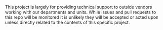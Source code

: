This project is largely for providing technical support to outside vendors working with our departments 
and units. While issues and pull requests to this repo will be monitored it is unlikely they will be accepted or acted upon 
unless directly related to the contents of this specific project.